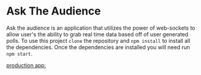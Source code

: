 # Ask The Audience
Ask the audience is an application that utilizes the power of web-sockets to allow user's the ability to grab real time data based off of user generated polls. To use this project `clone` the repository and `npm install` to install all the dependencies. Once the dependencies are installed you will need run `npm start`.

[production app:](www.ask-the-people.herokuapp.com)
